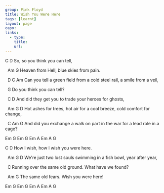 ```yaml
---
group: Pink Floyd
title: Wish You Were Here
tags: [learnt]
layout: page
capo: 
links: 
  - type: 
    title: 
    url: 
---
```



C                         D
So, so you think you can tell,

&nbsp;            Am                   G
Heaven from Hell, blue skies from pain.

&nbsp;                    D                       C                    Am
Can you tell a green field from a cold steel rail, a smile from a veil,

&nbsp;                     G
Do you think you can tell?

&nbsp;                         C                   D
And did they get you to trade your heroes for ghosts,

&nbsp;               Am                    G                             D
Hot ashes for trees, hot air for a cool breeze, cold comfort for change,

&nbsp;                 C                        Am                         G
And did you exchange a walk on part in the war for a lead role in a cage?

Em  G  Em  G  Em  A  Em  A  G

C                               D
How I wish, how I wish you were here.

&nbsp;          Am                                     G                  D
We're just two lost souls swimming in a fish bowl, year after year,

&nbsp;                                 C
Running over the same old ground. What have we found?

&nbsp;            Am                         G
The same old fears. Wish you were here!

Em  G  Em  G  Em  A  Em  A  G

